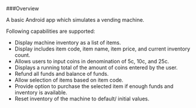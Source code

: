 ###Overview

A basic Android app which simulates a vending machine.

Following capabilities are supported:
- Display machine inventory as a list of items.
- Display includes item code, item name, item price, and current inventory count.
- Allows users to input coins in denomination of 5c, 10c, and 25c.
- Displays a running total of the amount of coins entered by the user.
- Refund all funds and balance of funds.
- Allow selection of items based on item code.
- Provide option to purchase the selected item if enough funds and inventory is available.
- Reset inventory of the machine to default/ initial values.